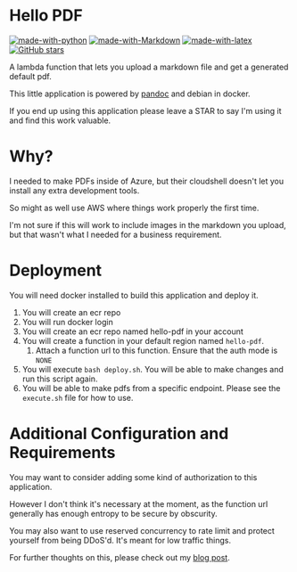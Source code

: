 # Hello PDF

[![made-with-python](https://img.shields.io/badge/Made%20with-Python-1f425f.svg)](https://www.python.org/)
[![made-with-Markdown](https://img.shields.io/badge/Made%20with-Markdown-1f425f.svg)](http://commonmark.org)
[![made-with-latex](https://img.shields.io/badge/Made%20with-LaTeX-1f425f.svg)](https://www.latex-project.org/)
[![GitHub stars](https://img.shields.io/github/stars/hschmale16/hello-pdf.svg?style=social&label=Star&maxAge=2592000)](https://GitHub.com/hschmale16/hello-pdf/stargazers/)


A lambda function that lets you upload a markdown file and get a generated default pdf.

This little application is powered by [pandoc][1] and debian in docker.

[1]: https://pandoc.org/

If you end up using this application please leave a STAR to say I'm using it and find this work valuable.

# Why?

I needed to make PDFs inside of Azure, but their cloudshell doesn't let you install any extra development tools.

So might as well use AWS where things work properly the first time.

I'm not sure if this will work to include images in the markdown you upload, but that wasn't what I needed for a business requirement.


# Deployment

You will need docker installed to build this application and deploy it.

1. You will create an ecr repo
2. You will run docker login
3. You will create an ecr repo named hello-pdf in your account
4. You will create a function in your default region named `hello-pdf`.
    1. Attach a function url to this function. Ensure that the auth mode is `NONE`
4. You will execute `bash deploy.sh`. You will be able to make changes and run this script again.
5. You will be able to make pdfs from a specific endpoint. Please see the `execute.sh` file for how to use.


# Additional Configuration and Requirements

You may want to consider adding some kind of authorization to this application.

However I don't think it's necessary at the moment, as the function url generally has enough entropy to be secure by obscurity.

You may also want to use reserved concurrency to rate limit and protect yourself from being DDoS'd. It's meant for low traffic things.

For further thoughts on this, please check out my [blog post](https://www.henryschmale.org/2024/11/26/hello-pdf.html).